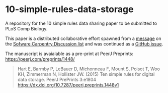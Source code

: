 # 10-simple-rules-data-storage

A repository for the 10 simple rules data sharing paper to be submitted to PLoS
Comp Biology.

This paper is a distributed collaborative effort spawned from a
[message](http://lists.software-carpentry.org/pipermail/discuss_lists.software-carpentry.org/2015-February/002601.html)
on the [Sofware Carpentry Discussion list][swcl] and was continued as a
[GitHub issue](https://github.com/swcarpentry/site/issues/797).

The manuscript is avaialable as a pre-print at PeerJ Preprints:
<https://peerj.com/preprints/1448/>

> Hart E, Barmby P, LeBauer D, Michonneau F, Mount S, Poisot T, Woo KH,
> Zimmerman N, Hollister JW. (2015) Ten simple rules for digital data
> storage. PeerJ PrePrints 3:e1804
> https://dx.doi.org/10.7287/peerj.preprints.1448v1


[swcl]: http://lists.software-carpentry.org/mailman/listinfo/discuss_lists.software-carpentry.org
